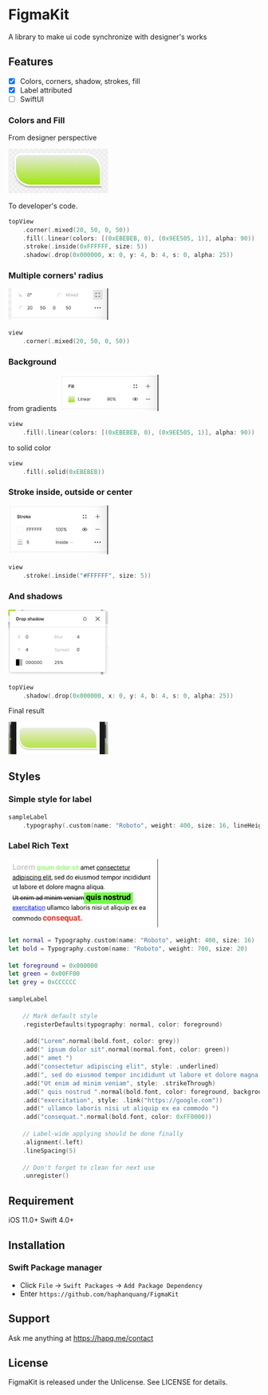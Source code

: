 # FigmaKit

A library to make ui code synchronize with designer's works

## Features

- [x] Colors, corners, shadow, strokes, fill
- [x] Label attributed
- [ ] SwiftUI

### Colors and Fill

From designer perspective

<img src="./Resources/sample1.png" width="200" >

To developer's code.
```swift
topView
    .corner(.mixed(20, 50, 0, 50))
    .fill(.linear(colors: [(0xEBEBEB, 0), (0x9EE505, 1)], alpha: 90))
    .stroke(.inside(0xFFFFFF, size: 5))
    .shadow(.drop(0x000000, x: 0, y: 4, b: 4, s: 0, alpha: 25))
```


### Multiple corners' radius

<img src="./Resources/corners.png" width="200" >

```swift
view
    .corner(.mixed(20, 50, 0, 50))
```

### Background

from gradients
<img src="./Resources/fills.png" width="200" >

```swift
view
    .fill(.linear(colors: [(0xEBEBEB, 0), (0x9EE505, 1)], alpha: 90))
```

to solid color
```swift
view
    .fill(.solid(0xEBEBEB))
```

### Stroke inside, outside or center

<img src="./Resources/strokes.png" width="200" >

```swift
view
    .stroke(.inside("#FFFFFF", size: 5))
```


### And shadows

<img src="./Resources/shadows.png" width="200" >

```swift
topView
    .shadow(.drop(0x000000, x: 0, y: 4, b: 4, s: 0, alpha: 25))
```


Final result 

<img src="./Resources/results.png" width="200" >


## Styles

### Simple style for label
```swift
sampleLabel
    .typography(.custom(name: "Roboto", weight: 400, size: 16, lineHeight: 20.0))
```

### Label Rich Text

<img src="./Resources/typos.png" width="300" >

```swift
let normal = Typography.custom(name: "Roboto", weight: 400, size: 16)
let bold = Typography.custom(name: "Roboto", weight: 700, size: 20)

let foreground = 0x000000
let green = 0x00FF00
let grey = 0xCCCCCC

sampleLabel
    
    // Mark default style
    .registerDefaults(typography: normal, color: foreground)
    
    .add("Lorem".normal(bold.font, color: grey))
    .add(" ipsum dolor sit".normal(normal.font, color: green))
    .add(" amet ")
    .add("consectetur adipiscing elit", style: .underlined)
    .add(", sed do eiusmod tempor incididunt ut labore et dolore magna aliqua. \n")
    .add("Ut enim ad minim veniam", style: .strikeThrough)
    .add(" quis nostrud ".normal(bold.font, color: foreground, background: green))
    .add("exercitation", style: .link("https://google.com"))
    .add(" ullamco laboris nisi ut aliquip ex ea commodo ")
    .add("consequat.".normal(bold.font, color: 0xFF0000))
    
    // Label-wide applying should be done finally
    .alignment(.left)
    .lineSpacing(5)
    
    // Don't forget to clean for next use
    .unregister()
```

## Requirement

iOS 11.0+
Swift 4.0+

## Installation

### Swift Package manager

- Click `File` → `Swift Packages` → `Add Package Dependency`
- Enter `https://github.com/haphanquang/FigmaKit`

## Support

Ask me anything at https://hapq.me/contact

## License

FigmaKit is released under the Unlicense. See LICENSE for details.
